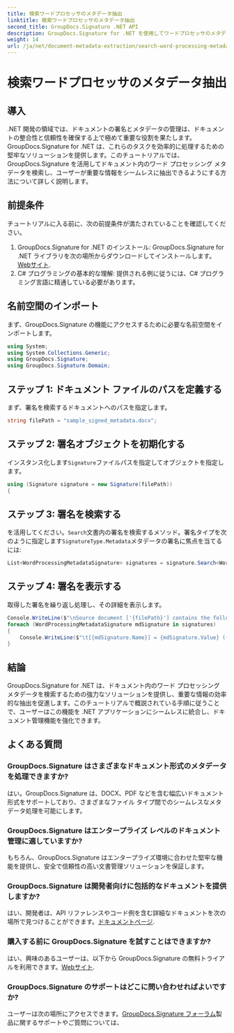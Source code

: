 ```yaml
---
title: 検索ワードプロセッサのメタデータ抽出
linktitle: 検索ワードプロセッサのメタデータ抽出
second_title: GroupDocs.Signature .NET API
description: GroupDocs.Signature for .NET を使用してワードプロセッサのメタデータを検索する方法を学びます。ドキュメント管理を簡単に強化します。
weight: 14
url: /ja/net/document-metadata-extraction/search-word-processing-metadata-extraction/
---
```


# 検索ワードプロセッサのメタデータ抽出

## 導入
.NET 開発の領域では、ドキュメントの署名とメタデータの管理は、ドキュメントの整合性と信頼性を確保する上で極めて重要な役割を果たします。 GroupDocs.Signature for .NET は、これらのタスクを効率的に処理するための堅牢なソリューションを提供します。このチュートリアルでは、GroupDocs.Signature を活用してドキュメント内のワード プロセッシング メタデータを検索し、ユーザーが重要な情報をシームレスに抽出できるようにする方法について詳しく説明します。
## 前提条件
チュートリアルに入る前に、次の前提条件が満たされていることを確認してください。
1.  GroupDocs.Signature for .NET のインストール: GroupDocs.Signature for .NET ライブラリを次の場所からダウンロードしてインストールします。[Webサイト](https://releases.groupdocs.com/signature/net/).
2. C# プログラミングの基本的な理解: 提供される例に従うには、C# プログラミング言語に精通している必要があります。

## 名前空間のインポート
まず、GroupDocs.Signature の機能にアクセスするために必要な名前空間をインポートします。
```csharp
using System;
using System.Collections.Generic;
using GroupDocs.Signature;
using GroupDocs.Signature.Domain;
```
## ステップ 1: ドキュメント ファイルのパスを定義する
まず、署名を検索するドキュメントへのパスを指定します。
```csharp
string filePath = "sample_signed_metadata.docx";
```
## ステップ 2: 署名オブジェクトを初期化する
インスタンス化します`Signature`ファイルパスを指定してオブジェクトを指定します。
```csharp
using (Signature signature = new Signature(filePath))
{
```
## ステップ 3: 署名を検索する
を活用してください。`Search`文書内の署名を検索するメソッド。署名タイプを次のように指定します`SignatureType.Metadata`メタデータの署名に焦点を当てるには:
```csharp
List<WordProcessingMetadataSignature> signatures = signature.Search<WordProcessingMetadataSignature>(SignatureType.Metadata);
```
## ステップ 4: 署名を表示する
取得した署名を繰り返し処理し、その詳細を表示します。
```csharp
Console.WriteLine($"\nSource document ['{filePath}'] contains the following signatures:");
foreach (WordProcessingMetadataSignature mdSignature in signatures)
{
    Console.WriteLine($"\t[{mdSignature.Name}] = {mdSignature.Value} ({mdSignature.Type})");
}
```

## 結論
GroupDocs.Signature for .NET は、ドキュメント内のワード プロセッシング メタデータを検索するための強力なソリューションを提供し、重要な情報の効率的な抽出を促進します。このチュートリアルで概説されている手順に従うことで、ユーザーはこの機能を .NET アプリケーションにシームレスに統合し、ドキュメント管理機能を強化できます。
## よくある質問
### GroupDocs.Signature はさまざまなドキュメント形式のメタデータを処理できますか?
はい。GroupDocs.Signature は、DOCX、PDF などを含む幅広いドキュメント形式をサポートしており、さまざまなファイル タイプ間でのシームレスなメタデータ処理を可能にします。
### GroupDocs.Signature はエンタープライズ レベルのドキュメント管理に適していますか?
もちろん、GroupDocs.Signature はエンタープライズ環境に合わせた堅牢な機能を提供し、安全で信頼性の高い文書管理ソリューションを保証します。
### GroupDocs.Signature は開発者向けに包括的なドキュメントを提供しますか?
はい、開発者は、API リファレンスやコード例を含む詳細なドキュメントを次の場所で見つけることができます。[ドキュメントページ](https://tutorials.groupdocs.com/signature/net/).
### 購入する前に GroupDocs.Signature を試すことはできますか?
はい、興味のあるユーザーは、以下から GroupDocs.Signature の無料トライアルを利用できます。[Webサイト](https://releases.groupdocs.com/).
### GroupDocs.Signature のサポートはどこに問い合わせればよいですか?
ユーザーは次の場所にアクセスできます。[GroupDocs.Signature フォーラム](https://forum.groupdocs.com/c/signature/13)製品に関するサポートやご質問については、